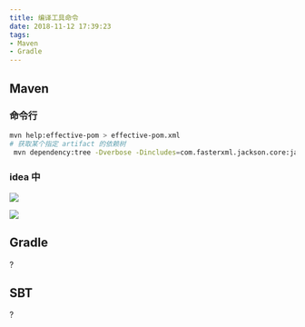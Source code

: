 ```yaml
---
title: 编译工具命令
date: 2018-11-12 17:39:23
tags:
- Maven 
- Gradle
---
```

## Maven

### 命令行

```bash
mvn help:effective-pom > effective-pom.xml
# 获取某个指定 artifact 的依赖树
 mvn dependency:tree -Dverbose -Dincludes=com.fasterxml.jackson.core:jackson-core
```
### idea 中

![](https://ws1.sinaimg.cn/large/66dd581fly1fx5f9y6bw7j20i7064glz.jpg)

![](https://ws1.sinaimg.cn/large/66dd581fly1fx5fbjzcifj20lx0fawj7.jpg)

## Gradle

?

## SBT

?